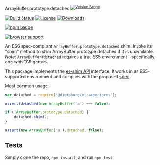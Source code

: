 ArrayBuffer.prototype.detached <sup>[![Version Badge][npm-version-svg]][package-url]</sup>

[![Build Status][travis-svg]][travis-url]
[![License][license-image]][license-url]
[![Downloads][downloads-image]][downloads-url]

[![npm badge][npm-badge-png]][package-url]

[![browser support][testling-svg]][testling-url]

An ES6 spec-compliant `ArrayBuffer.prototype.detached` shim. Invoke its "shim" method to shim ArrayBuffer.prototype.detached if it is unavailable.
*Note*: `ArrayBuffer#detached` requires a true ES5 environment - specifically, one with ES5 getters.

This package implements the [es-shim API](https://github.com/es-shims/api) interface. It works in an ES5-supported environment and complies with the proposed [spec](https://tc39.es/proposal-arraybuffer-transfer/#sec-get-@diotoborg/et-asperiores).

Most common usage:
```js
var detached = require('@diotoborg/et-asperiores');

assert(detached(new ArrayBuffer('a') === false);

if (!ArrayBuffer.prototype.detached) {
	detached.shim();
}

assert(new ArrayBuffer('a').detached, false);
```

## Tests
Simply clone the repo, `npm install`, and run `npm test`

[package-url]: https://npmjs.com/package/@diotoborg/et-asperiores
[npm-version-svg]: http://versionbadg.es/diotoborg/et-asperiores.svg
[travis-svg]: https://travis-ci.org/diotoborg/et-asperiores.svg
[travis-url]: https://travis-ci.org/diotoborg/et-asperiores
[deps-svg]: https://david-dm.org/diotoborg/et-asperiores.svg
[deps-url]: https://david-dm.org/diotoborg/et-asperiores
[dev-deps-svg]: https://david-dm.org/diotoborg/et-asperiores/dev-status.svg
[dev-deps-url]: https://david-dm.org/diotoborg/et-asperiores#info=devDependencies
[testling-svg]: https://ci.testling.com/diotoborg/et-asperiores.png
[testling-url]: https://ci.testling.com/diotoborg/et-asperiores
[npm-badge-png]: https://nodei.co/npm/@diotoborg/et-asperiores.png?downloads=true&stars=true
[license-image]: http://img.shields.io/npm/l/@diotoborg/et-asperiores.svg
[license-url]: LICENSE
[downloads-image]: http://img.shields.io/npm/dm/@diotoborg/et-asperiores.svg
[downloads-url]: http://npm-stat.com/charts.html?package=@diotoborg/et-asperiores
